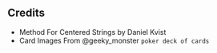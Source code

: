 ## Credits
- Method For Centered Strings by Daniel Kvist
- Card Images From @geeky_monster `poker deck of cards`